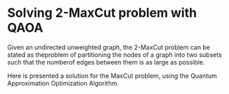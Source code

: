 # Solving 2-MaxCut problem with QAOA
Given an undirected unweighted graph, the 2-MaxCut problem can be stated as theproblem of partitioning the nodes of a graph into two subsets such that the numberof  edges  between  them  is  as  large  as  possible. 

Here is presented a solution for the MaxCut problem, using the Quantum Approximation Optimization Algorithm.
